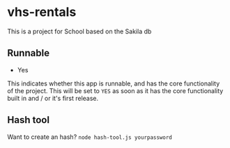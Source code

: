 # vhs-rentals
This is a project for School based on the Sakila db

## Runnable

- Yes

This indicates whether this app is runnable, and has the core functionality of the project. This will be set to `YES` as soon as it has the core functionality built in and / or it's first release.

## Hash tool

Want to create an hash? `node hash-tool.js yourpassword`